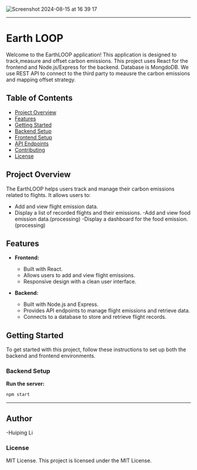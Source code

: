 ![Screenshot 2024-08-15 at 16 39 17](https://github.com/user-attachments/assets/65746fdd-d58e-4703-b622-74efb5e5141e)





------------------------------------------------------------------------------------------------------------------------------
# Earth LOOP 

Welcome to the EarthLOOP application! This application is designed to track,measure and offset carbon emissions. This project uses React for the frontend and Node.js/Express for the backend. Database is MongdoDB. We use REST API to connect to the third party to meausre the carbon emissions and mapping offset strategy.

## Table of Contents

- [Project Overview](#project-overview)
- [Features](#features)
- [Getting Started](#getting-started)
- [Backend Setup](#backend-setup)
- [Frontend Setup](#frontend-setup)
- [API Endpoints](#api-endpoints)
- [Contributing](#contributing)
- [License](#license)

## Project Overview

The EarthLOOP  helps users track and manage their carbon emissions related to flights. It allows users to:
- Add and view flight emission data.
- Display a list of recorded flights and their emissions.
-Add and view food emission data.(processing)
-Display a dashboard for the food emission.(processing)

## Features

- **Frontend:**
  - Built with React.
  - Allows users to add and view flight emissions.
  - Responsive design with a clean user interface.

- **Backend:**
  - Built with Node.js and Express.
  - Provides API endpoints to manage flight emissions and retrieve data.
  - Connects to a database to store and retrieve flight records.

## Getting Started

To get started with this project, follow these instructions to set up both the backend and frontend environments.

### Backend Setup

**Run the server:**

```bash
npm start
```

------------------------------------------------------------------------------------------------------ 

## Author
-Huiping Li

### License
MIT License. This project is licensed under the MIT License.
